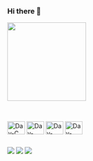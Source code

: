 ### Hi there 👋

</div>
  <img height="180em" src="https://github-readme-stats.vercel.app/api/top-langs/?username=daynepacheco9&layout=compact&langs_cont=16&theme=dark">
</div>

##

<div style="display: inline_block"><br>
  <img align="center" alt="Day-C" height="30" width="40" src="https://icongr.am/devicon/c-original.svg?size=128&color=currentColor">
  <img align="center" alt="Day-python" height="30" width="40" src="https://icongr.am/devicon/python-original.svg?size=128&color=currentColor">
  <img align="center" alt="Day-java" height="30" width="40" src="https://icongr.am/devicon/java-original.svg?size=128&color=currentColor">
  <img align="center" alt="Day-C++" height="30" width="40" src="https://icongr.am/devicon/cplusplus-original.svg?size=128&color=currentColor">  
</div>

##
<div> 
  <a href="https://instagram.com/daynepacheco_/" target="_blank"><img src="https://img.shields.io/badge/-Instagram-%23E4405F?style=for-the-badge&logo=instagram&logoColor=white" target="_blank"></a>
  <a href = "mailto:daynepacheco@gmail.com"><img src="https://img.shields.io/badge/-Gmail-%23333?style=for-the-badge&logo=gmail&logoColor=white" target="_blank"></a>
  <a href="https://www.linkedin.com/in/dayne-dos-santos-pacheco-1b8609253/" target="_blank"><img src="https://img.shields.io/badge/-LinkedIn-%230077B5?style=for-the-badge&logo=linkedin&logoColor=white" target="_blank"></a> 
  
</div>
